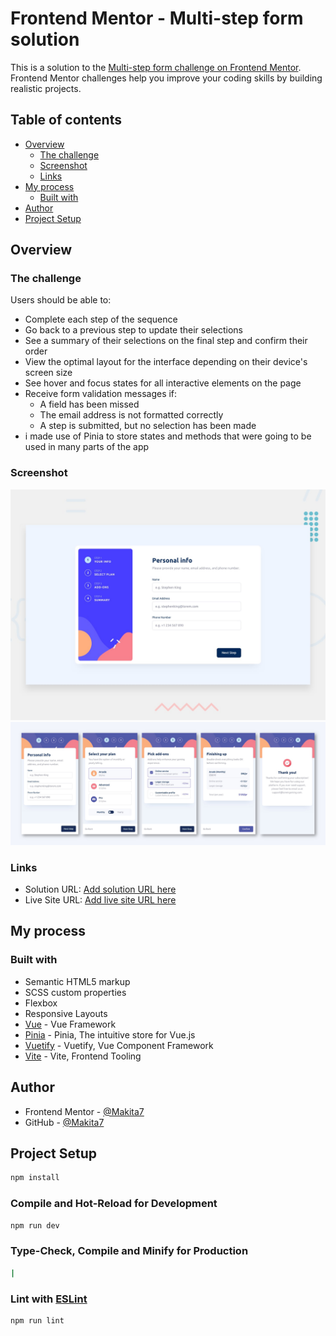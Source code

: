 # Frontend Mentor - Multi-step form solution

This is a solution to the [Multi-step form challenge on Frontend Mentor](https://www.frontendmentor.io/challenges/multistep-form-YVAnSdqQBJ). Frontend Mentor challenges help you improve your coding skills by building realistic projects.

## Table of contents

- [Overview](#overview)
  - [The challenge](#the-challenge)
  - [Screenshot](#screenshot)
  - [Links](#links)
- [My process](#my-process)
  - [Built with](#built-with)
- [Author](#author)
- [Project Setup](#project-setup)

## Overview

### The challenge

Users should be able to:

- Complete each step of the sequence
- Go back to a previous step to update their selections
- See a summary of their selections on the final step and confirm their order
- View the optimal layout for the interface depending on their device's screen size
- See hover and focus states for all interactive elements on the page
- Receive form validation messages if:
  - A field has been missed
  - The email address is not formatted correctly
  - A step is submitted, but no selection has been made
- i made use of Pinia to store states and methods that were going to be used in many parts of the app

### Screenshot

![](./desktop-preview.jpg)
![](./cell-preview.jpg)

### Links

- Solution URL: [Add solution URL here](https://your-solution-url.com)
- Live Site URL: [Add live site URL here](https://makita7.github.io/stepForm/)

## My process

### Built with

- Semantic HTML5 markup
- SCSS custom properties
- Flexbox
- Responsive Layouts
- [Vue](https://vuejs.org/) - Vue Framework
- [Pinia](https://pinia.vuejs.org/) - Pinia, The intuitive store for Vue.js
- [Vuetify](https://vuetifyjs.com/en/) - Vuetify, Vue Component Framework
- [Vite](https://vitejs.dev/) - Vite, Frontend Tooling


## Author

- Frontend Mentor - [@Makita7](https://www.frontendmentor.io/profile/Makita7)
- GitHub - [@Makita7](https://github.com/Makita7)


## Project Setup

```sh
npm install
```

### Compile and Hot-Reload for Development

```sh
npm run dev
```

### Type-Check, Compile and Minify for Production

```sh
|
```

### Lint with [ESLint](https://eslint.org/)

```sh
npm run lint
```
